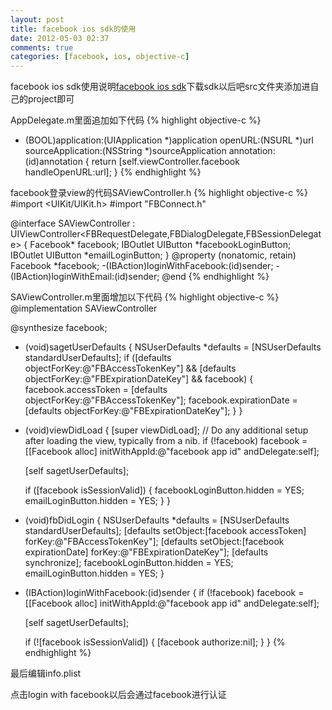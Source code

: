 ```yaml
---
layout: post
title: facebook ios sdk的使用
date: 2012-05-03 02:37
comments: true
categories: [facebook, ios, objective-c]
---
```

facebook ios sdk使用说明[facebook ios sdk](http://developers.facebook.com/docs/mobile/ios/build/#sdk)下载sdk以后吧src文件夹添加进自己的project即可

AppDelegate.m里面追加如下代码
{% highlight objective-c %}
- (BOOL)application:(UIApplication *)application openURL:(NSURL *)url
sourceApplication:(NSString *)sourceApplication annotation:(id)annotation
{
    return [self.viewController.facebook handleOpenURL:url];
}
{% endhighlight %}

facebook登录view的代码SAViewController.h
{% highlight objective-c %}
#import <UIKit/UIKit.h>
#import "FBConnect.h"

@interface SAViewController : UIViewController<FBRequestDelegate,FBDialogDelegate,FBSessionDelegate>
{
    Facebook* facebook;
    IBOutlet UIButton *facebookLoginButton;
    IBOutlet UIButton *emailLoginButton;
}
@property (nonatomic, retain) Facebook *facebook;
-(IBAction)loginWithFacebook:(id)sender;
-(IBAction)loginWithEmail:(id)sender;
@end
{% endhighlight %}

SAViewController.m里面增加以下代码
{% highlight objective-c %}
@implementation SAViewController

@synthesize facebook;

- (void)sagetUserDefaults
{
    NSUserDefaults *defaults = [NSUserDefaults standardUserDefaults];
    if ([defaults objectForKey:@"FBAccessTokenKey"]
        && [defaults objectForKey:@"FBExpirationDateKey"]
        && facebook) {
        facebook.accessToken = [defaults objectForKey:@"FBAccessTokenKey"];
        facebook.expirationDate = [defaults objectForKey:@"FBExpirationDateKey"];
    }
}

- (void)viewDidLoad
{
    [super viewDidLoad];
	// Do any additional setup after loading the view, typically from a nib.
    if (!facebook)
        facebook = [[Facebook alloc] initWithAppId:@"facebook app id" andDelegate:self];

    [self sagetUserDefaults];

    if ([facebook isSessionValid]) {
        facebookLoginButton.hidden = YES;
        emailLoginButton.hidden = YES;
    }
}

- (void)fbDidLogin
{
    NSUserDefaults *defaults = [NSUserDefaults standardUserDefaults];
    [defaults setObject:[facebook accessToken] forKey:@"FBAccessTokenKey"];
    [defaults setObject:[facebook expirationDate] forKey:@"FBExpirationDateKey"];
    [defaults synchronize];
    facebookLoginButton.hidden = YES;
    emailLoginButton.hidden = YES;
}

- (IBAction)loginWithFacebook:(id)sender
{
    if (!facebook)
        facebook = [[Facebook alloc] initWithAppId:@"facebook app id" andDelegate:self];

    [self sagetUserDefaults];

    if (![facebook isSessionValid]) {
        [facebook authorize:nil];
    }
}
{% endhighlight %}

最后编辑info.plist

点击login with facebook以后会通过facebook进行认证
